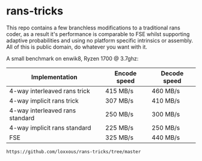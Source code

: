 # rans-tricks
This repo contains a few branchless modifications to a traditional rans coder, as a result it's performance is comparable to FSE whilst supporting adaptive probabilities and using no platform specific intrinsics or assembly.
All of this is public domain, do whatever you want with it.

A small benchmark on enwik8, Ryzen 1700 @ 3.7ghz:

Implementation         | Encode speed | Decode speed|
-----------------------|--------------|-------------|
4-way interleaved rans trick | 415 MB/s     | 460 MB/s    |
4-way implicit rans trick   | 307 MB/s     | 410 MB/s    |
4-way interleaved rans standard| 250 MB/s     | 300 MB/s    |
4-way implicit rans standard| 225 MB/s     | 250 MB/s    |
FSE                    | 325 MB/s     | 440 MB/s    |

```https://github.com/loxxous/rans-tricks/tree/master```
